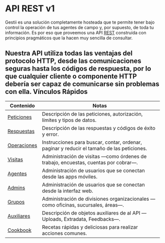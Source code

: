 API REST v1
============

Gestii es una solución completamente hosteada que te permite tener bajo control la operación de tus agentes de campo y, por supuesto, de toda tu información. Es por eso que proveemos una API [REST](http://es.wikipedia.org/wiki/Representational_State_Transfer) construída con principios pragmáticos que la hacen muy sencilla de consultar.

Nuestra API utiliza todas las ventajas del protocolo HTTP, desde las comunicaciones seguras hasta los códigos de respuesta, por lo que cualquier cliente o componente HTTP debería ser capaz de comunicarse sin problemas con ella.
Vínculos Rápidos
----------------

Contenido                  | Notas
---------------------------|-------------------------------------------------------------------------------------------
[Peticiones][Peticiones]   | Descripción de las peticiones, autorización, límites y tipos de datos.
[Respuestas][Respuestas]   | Descripción de las respuestas y códigos de éxito y error.
[Operaciones][Operaciones] | Instrucciones para buscar, contar, ordenar, paginar y reducir el tamaño de las peticiones.
[Visitas][Visitas]         | Administración de visitas —como órdenes de trabajo, encuestas, cuentas por cobrar—.
[Agentes][Agentes]         | Administración de usuarios que se conectan desde las apps móviles.
[Admins][Admins]           | Administración de usuarios que se conectan desde la interfaz web.
[Grupos][Grupos]           | Administración de divisiones organizacionales —como oficinas, sucursales, áreas—.
[Auxiliares][Auxiliares]   | Descripción de objetos auxiliares de al API —Uploads, Extradata, Feedbacks—.
[Cookbook][Cookbook]       | Recetas rápidas y deliciosas para realizar acciones comunes.

[Peticiones]: http://help.gestii.com:8080/API/peticiones
[Respuestas]: http://help.gestii.com:8080/API/respuestas
[Operaciones]: http://help.gestii.com:8080/API/operaciones
[Visitas]: http://help.gestii.com:8080/API/visitas
[Agentes]: http://help.gestii.com:8080/API/agentes
[Admins]: http://help.gestii.com:8080/API/admins
[Grupos]: http://help.gestii.com:8080/API/grupos
[Auxiliares]: http://help.gestii.com:8080/API/auxiliares
[Cookbook]: http://help.gestii.com:8080/API/cookbook

[Agente]: http://help.gestii.com:8080/API/agentes
[Admin]: http://help.gestii.com:8080/API/admins
[Grupo]: http://help.gestii.com:8080/API/grupos
[Form]: http://help.gestii.com:8080/API/#forms
[Alarma]: http://help.gestii.com:8080/API/#alarms
[Reporte]: http://help.gestii.com:8080/API/auxiliares#reports
[Visita]: http://help.gestii.com:8080/API/visitas
[Upload]: http://help.gestii.com:8080/API/auxiliares#uploads
[Extradata]: http://help.gestii.com:8080/API/auxiliares#extradata
[Feedback]: http://help.gestii.com:8080/API/auxiliares#feedbacks
[Location]: http://help.gestii.com:8080/API/auxiliares#locations
[Reporte]: http://help.gestii.com:8080/API/auxiliares#reports
[DelayedJob]: http://help.gestii.com:8080/API/auxiliares#jobs

[ISO 8601]: http://es.wikipedia.org/wiki/ISO_8601

[búsqueda]: http://help.gestii.com:8080/API/operaciones#searching
[ordenación]: http://help.gestii.com:8080/API/operaciones#sorting
[paginado]: http://help.gestii.com:8080/API/operaciones#pagination
[extracción]: http://help.gestii.com:8080/API/operaciones#extraction
[vinculación]: http://help.gestii.com:8080/API/operaciones#embedding
